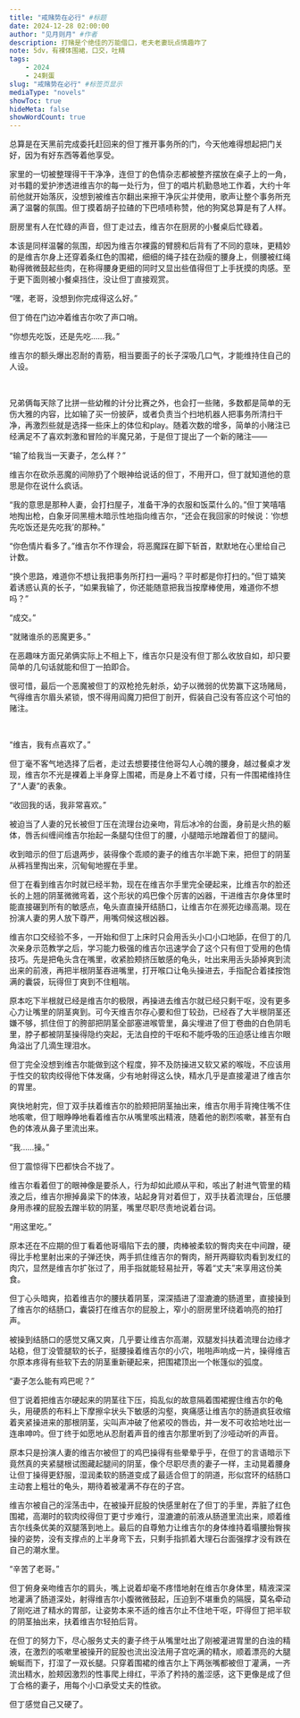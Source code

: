 ```yaml
---
title: "戒赌势在必行" #标题
date: 2024-12-28 02:00:00
author: "见月则月" #作者
description: 打赌是个绝佳的万能借口，老夫老妻玩点情趣咋了
note: 5dv，有裸体围裙，口交，吐精
tags: 
    - 2024
    - 24剩蛋
slug: "戒赌势在必行" #标签页显示
mediaType: "novels"
showToc: true
hideMeta: false 
showWordCount: true
---
```

总算是在天黑前完成委托赶回来的但丁推开事务所的门，今天他难得想起把门关好，因为有好东西等着他享受。

家里的一切被整理得干干净净，连但丁的色情杂志都被整齐摆放在桌子上的一角，对书籍的爱护渗透进维吉尔的每一处行为，但丁的唱片机勤恳地工作着，大约十年前他就开始落灰，没想到被维吉尔翻出来擦干净灰尘并使用，歌声让整个事务所充满了温馨的氛围。但丁摸着胡子拉碴的下巴啧啧称赞，他的狗窝总算是有了人样。

厨房里有人在忙碌的声音，但丁走过去，维吉尔在厨房的小餐桌后忙碌着。

本该是同样温馨的氛围，却因为维吉尔裸露的臂膀和后背有了不同的意味，更精妙的是维吉尔身上还穿着条红色的围裙，细细的绳子挂在劲瘦的腰身上，侧腰被红绳勒得微微鼓起些肉，在称得腰身更细的同时又显出些值得但丁上手抚摸的肉感。至于更下面则被小餐桌挡住，没让但丁直接观赏。

“嘿，老哥，没想到你完成得这么好。”

但丁倚在门边冲着维吉尔吹了声口哨。

“你想先吃饭，还是先吃……我。”

维吉尔的额头爆出忍耐的青筋，相当要面子的长子深吸几口气，才能维持住自己的人设。

<br>

兄弟俩每天除了比拼一些幼稚的计分比赛之外，也会打一些赌，多数都是简单的无伤大雅的内容，比如输了买一份披萨，或者负责当个扫地机器人把事务所清扫干净，再激烈些就是选择一些床上的体位和play。随着次数的增多，简单的小赌注已经满足不了喜欢刺激和冒险的半魔兄弟，于是但丁提出了一个新的赌注——

“输了给我当一天妻子，怎么样？”

维吉尔在砍杀恶魔的间隙扔了个眼神给说话的但丁，不用开口，但丁就知道他的意思是你在说什么疯话。

“我的意思是那种人妻，会打扫屋子，准备干净的衣服和饭菜什么的。”但丁笑嘻嘻地掏出枪，白象牙同黑檀木暗示性地指向维吉尔，“还会在我回家的时候说：‘你想先吃饭还是先吃我’的那种。”

“你色情片看多了。”维吉尔不作理会，将恶魔踩在脚下斩首，默默地在心里给自己计数。

“换个思路，难道你不想让我把事务所打扫一遍吗？平时都是你打扫的。”但丁嬉笑着诱惑认真的长子，“如果我输了，你还能随意把我当按摩棒使用，难道你不想吗？”

“成交。”

“就赌谁杀的恶魔更多。”

在恶趣味方面兄弟俩实际上不相上下，维吉尔只是没有但丁那么收放自如，却只要简单的几句话就能和但丁一拍即合。

很可惜，最后一个恶魔被但丁的双枪抢先射杀，幼子以微弱的优势赢下这场赌局，气得维吉尔眉头紧锁，恨不得用阎魔刀把但丁剖开，假装自己没有答应这个可怕的赌注。

<br>

“维吉，我有点喜欢了。”

但丁毫不客气地选择了后者，走过去想要搂住他哥勾人心魄的腰身，越过餐桌才发现，维吉尔不光是裸着上半身穿上围裙，而是身上不着寸缕，只有一件围裙维持住了“人妻”的表象。

“收回我的话，我非常喜欢。”

被迫当了人妻的兄长被但丁压在流理台边亲吻，背后冰冷的台面，身前是火热的躯体，唇舌纠缠间维吉尔抬起一条腿勾住但丁的腰，小腿暗示地蹭着但丁的腿间。

收到暗示的但丁后退两步，装得像个乖顺的妻子的维吉尔半跪下来，把但丁的阴茎从裤裆里掏出来，沉甸甸地握在手里。

但丁在看到维吉尔时就已经半勃，现在在维吉尔手里完全硬起来，比维吉尔的脸还长的上翘的阴茎微微弯着，这个形状的鸡巴像个厉害的凶器，干进维吉尔身体里时能直接碾到所有的敏感点，龟头直直操开结肠口，让维吉尔在濒死边缘高潮。现在扮演人妻的男人放下尊严，用嘴伺候这根凶器。

维吉尔口交经验不多，一开始和但丁上床时只会用舌头小口小口地舔，在但丁的几次亲身示范教学之后，学习能力极强的维吉尔迅速学会了这个只有但丁受用的色情技巧。先是把龟头含在嘴里，收紧脸颊挤压敏感的龟头，吐出来用舌头舔掉爽到流出来的前液，再把半根阴茎吞进嘴里，打开喉口让龟头操进去，手指配合着揉按饱满的囊袋，玩得但丁爽到不住粗喘。

原本吃下半根就已经是维吉尔的极限，再操进去维吉尔就已经只剩干呕，没有更多心力让嘴里的阴茎爽到。可今天维吉尔存心要和但丁较劲，已经吞了大半根阴茎还嫌不够，抓住但丁的胯部把阴茎全部塞进喉管里，鼻尖埋进了但丁卷曲的白色阴毛里，脖子都被阴茎操得隐约突起，无法自控的干呕和不能呼吸的压迫感让维吉尔眼角溢出了几滴生理泪水。

但丁完全没想到维吉尔能做到这个程度，猝不及防操进又软又紧的喉咙，不应该用于性交的软肉绞得他下体发痛，少有地射得这么快，精水几乎是直接灌进了维吉尔的胃里。

爽快地射完，但丁双手扶着维吉尔的脸颊把阴茎抽出来，维吉尔用手背掩住嘴不住地咳嗽，但丁眼睁睁地看着维吉尔从嘴里咳出精液，随着他的剧烈咳嗽，甚至有白色的体液从鼻子里流出来。

“我……操。”

但丁震惊得下巴都快合不拢了。

维吉尔看着但丁的眼神像是要杀人，行为却如此顺从平和，咳出了射进气管里的精液之后，维吉尔擦掉鼻梁下的体液，站起身背对着但丁，双手扶着流理台，压低腰身用赤裸的屁股去蹭半软的阴茎，嘴里尽职尽责地说着台词。

“用这里吃。”

原本还在不应期的但丁看着他哥塌陷下去的腰，肉棒被柔软的臀肉夹在中间蹭，硬得比手枪里射出来的子弹还快，两手抓住维吉尔的臀肉，掰开两瓣软肉看到发红的肉穴，显然是维吉尔扩张过了，用手指就能轻易扯开，等着“丈夫”来享用这份美食。

但丁心头暗爽，掐着维吉尔的腰扶着阴茎，深深插进了湿漉漉的肠道里，直接操到了维吉尔的结肠口，囊袋打在维吉尔的屁股上，窄小的厨房里环绕着响亮的拍打声。

被操到结肠口的感觉又痛又爽，几乎要让维吉尔高潮，双腿发抖扶着流理台边缘才站稳，但丁没管腿软的长子，挺腰操着维吉尔的小穴，啪啪声响成一片，操得维吉尔原本疼得有些软下去的阴茎重新硬起来，把围裙顶出一个帐篷似的弧度。

“妻子怎么能有鸡巴呢？”

但丁说着把维吉尔硬起来的阴茎往下压，捣乱似的故意隔着围裙握住维吉尔的龟头，用硬质的布料上下摩擦伞状头下敏感的沟壑，爽痛感让维吉尔的肠道疯狂收缩着夹紧操进来的那根阴茎，尖叫声冲破了他紧咬的唇齿，并一发不可收拾地吐出一连串呻吟。但丁终于如愿地从忍耐着声音的维吉尔那里听到了沙哑动听的声音。

原本只是扮演人妻的维吉尔被但丁的鸡巴操得有些晕晕乎乎，在但丁的言语暗示下竟然真的夹紧腿根试图藏起腿间的阴茎，像个尽职尽责的妻子一样，主动晃着腰身让但丁操得更舒服，湿润柔软的肠道变成了最适合但丁的阴道，形似宫环的结肠口主动套上粗壮的龟头，期待着被灌满不存在的子宫。

维吉尔被自己的淫荡击中，在被操开屁股的快感里射在了但丁的手里，弄脏了红色围裙，高潮时的软肉绞得但丁更寸步难行，湿漉漉的前液从肠道里流出来，顺着维吉尔线条优美的双腿落到地上。最后的自尊勉力让维吉尔的身体维持着塌腰抬臀挨操的姿势，没有支撑点的上半身弯下去，只剩手指抓着大理石台面强撑才没有跌在自己的潮水里。

“辛苦了老哥。”

但丁俯身亲吻维吉尔的肩头，嘴上说着却毫不疼惜地射在维吉尔身体里，精液深深地灌满了肠道深处，射得维吉尔小腹微微鼓起，压迫到不堪重负的隔膜，莫名牵动了刚吃进了精水的胃部，让姿势本来不适的维吉尔止不住地干呕，吓得但丁把半软的阴茎抽出来，扶着维吉尔轻拍后背。

在但丁的努力下，尽心服务丈夫的妻子终于从嘴里吐出了刚被灌进胃里的白浊的精液，在激烈的咳嗽里被操开的屁股也流出没法用子宫吃满的精水，顺着漂亮的大腿蜿蜒而下，打湿了一双长腿。只穿着围裙的维吉尔上下两张嘴都被但丁灌满，一齐流出精水，脸颊因激烈的性事爬上绯红，平添了矜持的羞涩感，这下更像是成了但丁合格的妻子，用每个小口承受丈夫的性欲。

但丁感觉自己又硬了。
